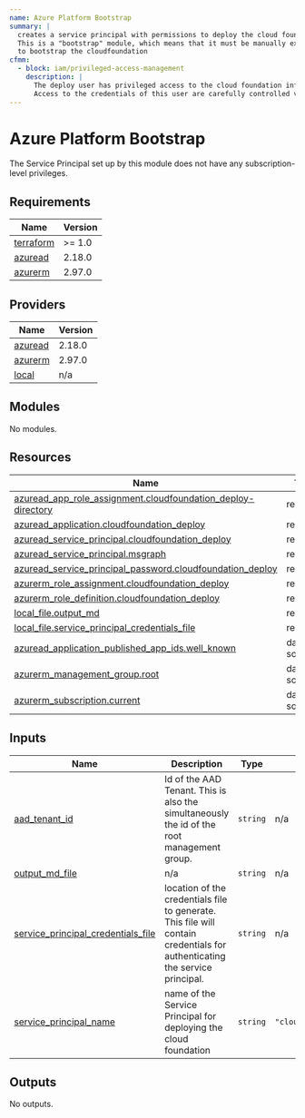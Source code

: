 ```yaml
---
name: Azure Platform Bootstrap
summary: |
  creates a service principal with permissions to deploy the cloud foundation infrastructure.
  This is a "bootstrap" module, which means that it must be manually executed once by an administrator
  to bootstrap the cloudfoundation
cfmm: 
  - block: iam/privileged-access-management
    description: |
      The deploy user has privileged access to the cloud foundation infrastructure.
      Access to the credentials of this user are carefully controlled via...
---
```


# Azure Platform Bootstrap

The Service Principal set up by this module does not have any subscription-level privileges.

<!-- BEGIN_TF_DOCS -->
## Requirements

| Name | Version |
|------|---------|
| <a name="requirement_terraform"></a> [terraform](#requirement\_terraform) | >= 1.0 |
| <a name="requirement_azuread"></a> [azuread](#requirement\_azuread) | 2.18.0 |
| <a name="requirement_azurerm"></a> [azurerm](#requirement\_azurerm) | 2.97.0 |

## Providers

| Name | Version |
|------|---------|
| <a name="provider_azuread"></a> [azuread](#provider\_azuread) | 2.18.0 |
| <a name="provider_azurerm"></a> [azurerm](#provider\_azurerm) | 2.97.0 |
| <a name="provider_local"></a> [local](#provider\_local) | n/a |

## Modules

No modules.

## Resources

| Name | Type |
|------|------|
| [azuread_app_role_assignment.cloudfoundation_deploy-directory](https://registry.terraform.io/providers/hashicorp/azuread/2.18.0/docs/resources/app_role_assignment) | resource |
| [azuread_application.cloudfoundation_deploy](https://registry.terraform.io/providers/hashicorp/azuread/2.18.0/docs/resources/application) | resource |
| [azuread_service_principal.cloudfoundation_deploy](https://registry.terraform.io/providers/hashicorp/azuread/2.18.0/docs/resources/service_principal) | resource |
| [azuread_service_principal.msgraph](https://registry.terraform.io/providers/hashicorp/azuread/2.18.0/docs/resources/service_principal) | resource |
| [azuread_service_principal_password.cloudfoundation_deploy](https://registry.terraform.io/providers/hashicorp/azuread/2.18.0/docs/resources/service_principal_password) | resource |
| [azurerm_role_assignment.cloudfoundation_deploy](https://registry.terraform.io/providers/hashicorp/azurerm/2.97.0/docs/resources/role_assignment) | resource |
| [azurerm_role_definition.cloudfoundation_deploy](https://registry.terraform.io/providers/hashicorp/azurerm/2.97.0/docs/resources/role_definition) | resource |
| [local_file.output_md](https://registry.terraform.io/providers/hashicorp/local/latest/docs/resources/file) | resource |
| [local_file.service_principal_credentials_file](https://registry.terraform.io/providers/hashicorp/local/latest/docs/resources/file) | resource |
| [azuread_application_published_app_ids.well_known](https://registry.terraform.io/providers/hashicorp/azuread/2.18.0/docs/data-sources/application_published_app_ids) | data source |
| [azurerm_management_group.root](https://registry.terraform.io/providers/hashicorp/azurerm/2.97.0/docs/data-sources/management_group) | data source |
| [azurerm_subscription.current](https://registry.terraform.io/providers/hashicorp/azurerm/2.97.0/docs/data-sources/subscription) | data source |

## Inputs

| Name | Description | Type | Default | Required |
|------|-------------|------|---------|:--------:|
| <a name="input_aad_tenant_id"></a> [aad\_tenant\_id](#input\_aad\_tenant\_id) | Id of the AAD Tenant. This is also the simultaneously the id of the root management group. | `string` | n/a | yes |
| <a name="input_output_md_file"></a> [output\_md\_file](#input\_output\_md\_file) | n/a | `string` | n/a | yes |
| <a name="input_service_principal_credentials_file"></a> [service\_principal\_credentials\_file](#input\_service\_principal\_credentials\_file) | location of the credentials file to generate. This file will contain credentials for authenticating the service principal. | `string` | n/a | yes |
| <a name="input_service_principal_name"></a> [service\_principal\_name](#input\_service\_principal\_name) | name of the Service Principal for deploying the cloud foundation | `string` | `"cloudfoundation_tf_deploy_user"` | no |

## Outputs

No outputs.
<!-- END_TF_DOCS -->